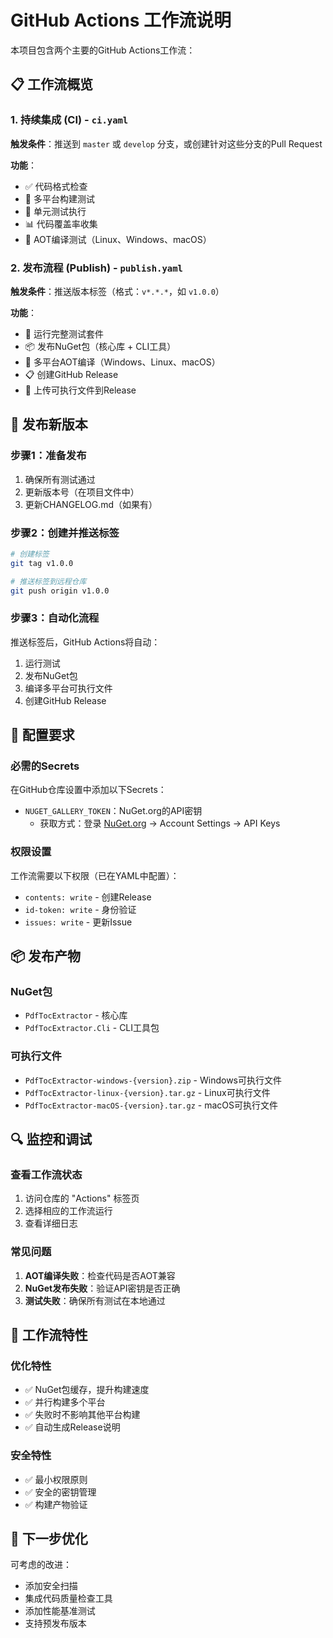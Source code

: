 # GitHub Actions 工作流说明

本项目包含两个主要的GitHub Actions工作流：

## 📋 工作流概览

### 1. 持续集成 (CI) - `ci.yaml`
**触发条件**：推送到 `master` 或 `develop` 分支，或创建针对这些分支的Pull Request

**功能**：
- ✅ 代码格式检查
- 🔨 多平台构建测试
- 🧪 单元测试执行
- 📊 代码覆盖率收集
- 🚀 AOT编译测试（Linux、Windows、macOS）

### 2. 发布流程 (Publish) - `publish.yaml`
**触发条件**：推送版本标签（格式：`v*.*.*`，如 `v1.0.0`）

**功能**：
- 🧪 运行完整测试套件
- 📦 发布NuGet包（核心库 + CLI工具）
- 🔨 多平台AOT编译（Windows、Linux、macOS）
- 📋 创建GitHub Release
- 📁 上传可执行文件到Release

## 🚀 发布新版本

### 步骤1：准备发布
1. 确保所有测试通过
2. 更新版本号（在项目文件中）
3. 更新CHANGELOG.md（如果有）

### 步骤2：创建并推送标签
```bash
# 创建标签
git tag v1.0.0

# 推送标签到远程仓库
git push origin v1.0.0
```

### 步骤3：自动化流程
推送标签后，GitHub Actions将自动：
1. 运行测试
2. 发布NuGet包
3. 编译多平台可执行文件
4. 创建GitHub Release

## 🔧 配置要求

### 必需的Secrets
在GitHub仓库设置中添加以下Secrets：

- `NUGET_GALLERY_TOKEN`：NuGet.org的API密钥
  - 获取方式：登录 [NuGet.org](https://www.nuget.org) → Account Settings → API Keys

### 权限设置
工作流需要以下权限（已在YAML中配置）：
- `contents: write` - 创建Release
- `id-token: write` - 身份验证
- `issues: write` - 更新Issue

## 📦 发布产物

### NuGet包
- `PdfTocExtractor` - 核心库
- `PdfTocExtractor.Cli` - CLI工具包

### 可执行文件
- `PdfTocExtractor-windows-{version}.zip` - Windows可执行文件
- `PdfTocExtractor-linux-{version}.tar.gz` - Linux可执行文件
- `PdfTocExtractor-macOS-{version}.tar.gz` - macOS可执行文件

## 🔍 监控和调试

### 查看工作流状态
1. 访问仓库的 "Actions" 标签页
2. 选择相应的工作流运行
3. 查看详细日志

### 常见问题
1. **AOT编译失败**：检查代码是否AOT兼容
2. **NuGet发布失败**：验证API密钥是否正确
3. **测试失败**：确保所有测试在本地通过

## 📝 工作流特性

### 优化特性
- ✅ NuGet包缓存，提升构建速度
- ✅ 并行构建多个平台
- ✅ 失败时不影响其他平台构建
- ✅ 自动生成Release说明

### 安全特性
- ✅ 最小权限原则
- ✅ 安全的密钥管理
- ✅ 构建产物验证

## 🎯 下一步优化

可考虑的改进：
- 添加安全扫描
- 集成代码质量检查工具
- 添加性能基准测试
- 支持预发布版本
